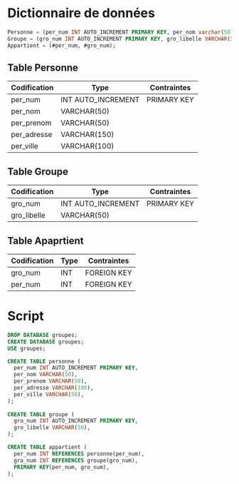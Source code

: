 # Dictionnaire de données

```sql
Personne = (per_num INT AUTO_INCREMENT PRIMARY KEY, per_nom varchar(50), per_prenom varchar(50), per_adresse varchar(150), per_ville varchar(100));
Groupe = (gro_num INT AUTO_INCREMENT PRIMARY KEY, gro_libelle VARCHAR(50));
Appartient = (#per_num, #gro_num);
```

## Table Personne
Codification | Type | Contraintes
---------|----------| -----------
 per_num | INT AUTO_INCREMENT | PRIMARY KEY
 per_nom |   VARCHAR(50)
 per_prenom |   VARCHAR(50)
 per_adresse | VARCHAR(150)
 per_ville | VARCHAR(100)

 ## Table Groupe
Codification | Type | Contraintes
---------|----------| -----------
 gro_num | INT AUTO_INCREMENT | PRIMARY KEY
 gro_libelle |   VARCHAR(50)

## Table Apaprtient
Codification | Type | Contraintes
---------|----------| -----------
 gro_num | INT | FOREIGN KEY
 per_num | INT | FOREIGN KEY
  
# Script
```sql
DROP DATABASE groupes;  
CREATE DATABASE groupes;  
USE groupes;

CREATE TABLE personne (  
  per_num INT AUTO_INCREMENT PRIMARY KEY,  
  per_nom VARCHAR(50),  
  per_prenom VARCHAR(50),  
  per_adresse VARCHAR(100),  
  per_ville VARCHAR(50),  
);
  
CREATE TABLE groupe (  
  gro_num INT AUTO_INCREMENT PRIMARY KEY,  
  gro_libelle VARCHAR(50),  
);  

CREATE TABLE appartient (  
  per_num INT REFERENCES personne(per_num),  
  gro_num INT REFERENCES groupe(gro_num),  
  PRIMARY KEY(per_num, gro_num),  
);
```